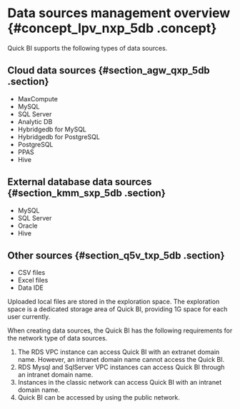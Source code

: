 # Data sources management overview {#concept_lpv_nxp_5db .concept}

Quick BI supports the following types of data sources.

## Cloud data sources {#section_agw_qxp_5db .section}

-   MaxCompute
-   MySQL
-   SQL Server
-   Analytic DB
-   Hybridgedb for MySQL
-   Hybridgedb for PostgreSQL
-   PostgreSQL
-   PPAS
-   Hive

## External database data sources {#section_kmm_sxp_5db .section}

-   MySQL
-   SQL Server
-   Oracle
-   Hive

## Other sources {#section_q5v_txp_5db .section}

-   CSV files
-   Excel files
-   Data IDE

Uploaded local files are stored in the exploration space. The exploration space is a dedicated storage area of Quick BI, providing 1G space for each user currently.

When creating data sources, the Quick BI has the following requirements for the network type of data sources.

1.  The RDS VPC instance can access Quick BI with an extranet domain name. However, an intranet domain name cannot access the Quick BI.
2.  RDS Mysql and SqlServer VPC instances can access Quick BI through an intranet domain name.
3.  Instances in the classic network can access Quick BI with an intranet domain name.
4.  Quick BI can be accessed by using the public network.

